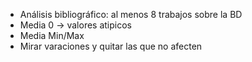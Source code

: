 - Análisis bibliográfico: al menos 8 trabajos sobre la BD
- Media 0 -> valores atipicos
- Media Min/Max
- Mirar varaciones y quitar las que no afecten